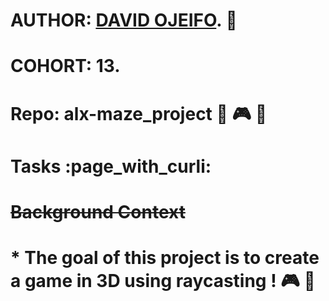 # AUTHOR:         [DAVID OJEIFO](https://github.com/Kingvadee). :briefcase:
# COHORT:         13.
# Repo:           alx-maze_project :floppy_disk: :video_game: :dart:

# Tasks :page_with_curli:

# ~~Background Context~~
# * The goal of this project is to create a game in 3D using raycasting ! :video_game: :rocket:
